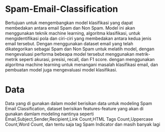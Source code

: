 # Spam-Email-Classification

Bertujuan untuk mengembangkan model klasifikasi yang dapat membedakan antara email Spam dan Non Spam. Model ini akan menggunakan teknik machine learning, algoritma klasifikasi, untuk mengidentifikasi pola dan ciri-ciri yang membedakan antara kedua jenis email tersebut. Dengan menggunakan dataset email yang telah dikategorikan sebagai Spam dan Non Spam untuk melatih model, dengan mengevaluasi performa bebeapa model tersebut menggunakan metrik-metrik seperti akurasi, presisi, recall, dan F1 score.
dengan menggunakan algoritma machine learning untuk menangani masalah klasifikasi email, dan pembuatan model juga mengevaluasi model klasifikasi.


# Data

Data yang di gunakan dalam model berisikan data untuk modeling Spam Email Classification, dataset berisikan features-feature yang akan di gunakan damlam modeling nantinya seperti
Email,Subject,Sender,Recipient,Link Count,HTML Tags Count,Uppercase Count,Word Count, dan tentu saja tag Spam Indicator dan masih banyak lagi
